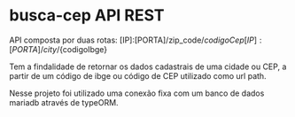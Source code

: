 # busca-cep API REST
 
 API composta por duas rotas:
[IP]:[PORTA]/zip_code/${codigoCep}
[IP]:[PORTA]/city/${codigoIbge}

 Tem a findalidade de retornar os dados cadastrais de uma cidade ou CEP, a partir de um código de ibge ou código de CEP utilizado como url path.
 

 Nesse projeto foi utilizado uma conexão fixa com um banco de dados mariadb através de typeORM.
